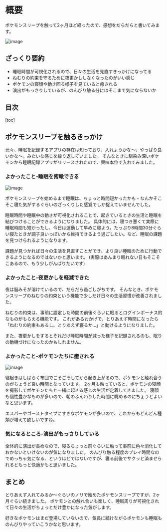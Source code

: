 # 概要

ポケモンスリープを触って2ヶ月ほど経ったので、感想をだらだらと書いてみます。

![image](https://github.com/a-pompom/a-pompom/assets/43694794/1030f50e-be9b-4933-b369-fd6e1a940062)

## ざっくり要約

* 睡眠時間が可視化されるので、日々の生活を見直すきっかけになってる
* ねむりの約束を守るために夜更かししなくなったのがいい感じ
* ポケモンの寝顔や動き回る様子を見ていると癒される
* 演出がもっさりしているが、のんびり触る分にはそこまで気にならないか

## 目次

[toc]

## ポケモンスリープを触るきっかけ

元々、睡眠を記録するアプリの存在は知っており、入れようかな〜、やっぱり良いかな〜。みたいな感じを繰り返していました。
そんなときに馴染み深いポケモンから睡眠記録アプリがリリースされたので、興味本位で入れてみました。

### よかったこと-睡眠を俯瞰できる

![image](https://github.com/a-pompom/a-pompom/assets/43694794/10b25a2c-4236-4879-95dc-46519648c45a)

ポケモンスリープを始めるまで睡眠は、ちょっと時間短かったかも・なんかそこそこ寝た気がするぐらいのざっくりした感覚でしか捉えていませんでした。

睡眠時間や睡眠中の動きが可視化されることで、起きているときの生活と睡眠を結びつけることができるようになりました。
具体的には、寝つき悪くて実際に睡眠時間も短かったし、今日は運動して早めに寝よう。たっぷり8時間30分ぐらい寝たときが調子良いっぽいから維持できるよう過ごしたい。など、睡眠の課題を見つけられるようになります。

課題が見つかれば日々の生活を見直すことができ、より良い睡眠のために行動できるようになるのではないかと思います。
(実際はあんまり眠れない日もそこそこあるので、もう少しがんばりたいです)

### よかったこと-夜更かしを軽減できた

夜は脳みそが溶けているので、だらだら過ごしがちです。
そんなとき、ポケモンスリープのねむりの約束という機能で少しだけ日々の生活習慣が改善されました。

ねむりの約束は、事前に設定した時間の前後ぐらいに眠るとログインボーナス的なものがもらえる機能です。
これがあるおかげで、とりあえず時間になったら「ねむりの約束もあるし、とりあえず寝るか...」と動けるようになりました。

また、夜更かしをするとそれだけ睡眠時間が減った様子を記録されるのも、眠りの動機づけになったのかもしれません。

### よかったこと-ポケモンたちに癒される

![image](https://github.com/a-pompom/a-pompom/assets/43694794/66dea527-34d0-4537-9547-f4259e987472)

寝起きはしばらく布団でごそごそしてから起き上がるので、ポケモンと触れ合うのがちょうど良い時間となっています。
2ヶ月も触っていると、ポケモンの寝顔を撮影してポケモンたちと一緒に起きる感じの生活が定着してきました。
寝顔も個性豊かなものが多いので、朝のふんわりした時間に眺めるのにちょうどよいなと思います。

エスパーやゴーストタイプにすきなポケモンが多いので、これからもどんどん種類が増えて欲しいですね。

### 気になるところ-演出がもっさりしている

全体的に演出が長めなので、寝るちょっと前ぐらいに触って事前に色々消化しておかないといけないのが気になりました。
のんびり触る程度のプレイ時間なのでめっちゃ気になる、というほどではないですが、寝る前後でサクッと済ませられるともっと快適かもと思いました。

## まとめ

とりあえず入れてみるか〜ぐらいのノリで始めたポケモンスリープですが、2ヶ月ぐらい続きました。
ポケモンとの触れ合いも楽しく、睡眠周りが可視化されて日々の生活がちょっとだけ豊かになった気がします。

好きなポケモンはまだ登場していないので、気長に続けながらポケモンも睡眠ものんびりやっていこうかなと思います。